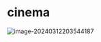 # cinema

![image-20240312203544187](C:\Users\12036\AppData\Roaming\Typora\typora-user-images\image-20240312203544187.png)